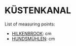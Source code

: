 # KÜSTENKANAL

List of measuring points:

* [HILKENBROOK](./Hilkenbrook): <Value topic="rivers/pegel-online/KUESTENKANAL/Hilkenbrook/measurementValue"/> cm
* [HUNDSMÜHLEN](./HUNDSMÜHLEN): <Value topic="rivers/pegel-online/KUESTENKANAL/HUNDSMUEHLEN/measurementValue"/> cm
